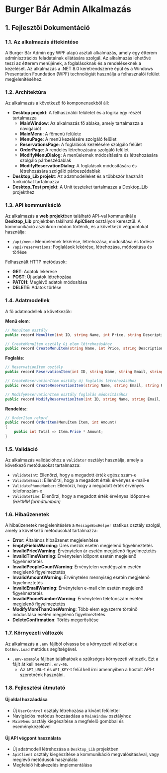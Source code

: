 # Burger Bár Admin Alkalmazás

## 1. Fejlesztői Dokumentáció

### 1.1. Az alkalmazás áttekintése

A Burger Bár Admin egy WPF alapú asztali alkalmazás, amely egy étterem adminisztrációs feladatainak ellátására szolgál. Az alkalmazás lehetővé teszi az étterem menüjének, a foglalásoknak és a rendeléseknek a kezelését. Az alkalmazás a .NET 8.0 keretrendszerre épül és a Windows Presentation Foundation (WPF) technológiát használja a felhasználói felület megjelenítéséhez.

### 1.2. Architektúra

Az alkalmazás a következő fő komponensekből áll:

- **Desktop projekt**: A felhasználói felületet és a logika egy részét tartalmazza
  - **MainWindow**: Az alkalmazás fő ablaka, amely tartalmazza a navigációt
  - **MainMenu**: A főmenü felülete
  - **MenuPage**: A menü kezelésére szolgáló felület
  - **ReservationsPage**: A foglalások kezelésére szolgáló felület
  - **OrderPage**: A rendelés létrehozására szolgáló felület
  - **ModifyMenuDialog**: A menüelemek módosítására és létrehozására szolgáló párbeszédablak
  - **ModifyReservationDialog**: A foglalások módosítására és létrehozására szolgáló párbeszédablak
- **Desktop_Lib projekt**: Az adatmodelleket és a többször használt funkciókat tartalmazza
- **Desktop_Test projekt**: A Unit teszteket tartalmazza a Desktop_Lib projekthez

### 1.3. API kommunikáció

Az alkalmazás a **web projekt**ben található API-val kommunikál a **Desktop_Lib** projektben található **ApiClient** osztályon keresztül. A kommunikáció aszinkron módon történik, és a következő végpontokat használja:

- `/api/menu`: Menüelemek lekérése, létrehozása, módosítása és törlése
- `/api/reservations`: Foglalások lekérése, létrehozása, módosítása és törlése

Felhasznált HTTP metódusok:

- **GET**: Adatok lekérése
- **POST**: Új adatok létrehozása
- **PATCH**: Meglévő adatok módosítása
- **DELETE**: Adatok törlése

### 1.4. Adatmodellek

A fő adatmodellek a következők:

**Menü elem**:

```csharp
// MenuItem osztály
public record MenuItem(int ID, string Name, int Price, string Description, string Image);

// CreateMenuItem osztály új elem létrehozásához
public record CreateMenuItem(string Name, int Price, string Description, string Image);
```

**Foglalás**:

```csharp
// ReservationItem osztály
public record ReservationItem(int ID, string Name, string Email, string Phone, DateTime Date, int People, string? Message);

// CreateReservationItem osztály új foglalás létrehozásához
public record CreateReservationItem(string Name, string Email, string Phone, string Date, int People);

// ModifyReservationItem osztály foglalás módosításához
public record ModifyReservationItem(int ID, string Name, string Email, string Phone, string Date, int People);
```

**Rendelés:**:

```csharp
// OrderItem rekord
public record OrderItem(MenuItem Item, int Amount)
{
    public int Total => Item.Price * Amount;
}
```

### 1.5. Validáció

Az alkalmazás validációhoz a `Validator` osztályt használja, amely a következő metódusokat tartalmazza:

- `ValidateInt`: Ellenőrzi, hogy a megadott érték egész szám-e
- `ValidateEmail`: Ellenőrzi, hogy a megadott érték érvényes e-mail-e
- `ValidatePhoneNumber`: Ellenőrzi, hogy a megadott érték érvényes telefonszám-e
- `ValidateTime`: Ellenőrzi, hogy a megadott érték érvényes időpont-e _(HH:MM formátumban)_

### 1.6. Hibaüzenetek

A hibaüzenetek megjelenítésére a `MessageBoxHelper` statikus osztály szolgál, amely a következő metódusokat tartalmazza:

- **Error**: Általános hibaüzenet megjelenítése
- **EmptyFieldsWarning**: Üres mezők esetén megjelenő figyelmeztetés
- **InvalidPriceWarning**: Érvénytelen ár esetén megjelenő figyelmeztetés
- **InvalidTimeWarning**: Érvénytelen időpont esetén megjelenő figyelmeztetés
- **InvalidPeopleCountWarning**: Érvénytelen vendégszám esetén megjelenő figyelmeztetés
- **InvalidAmountWarning**: Érvénytelen mennyiség esetén megjelenő figyelmeztetés
- **InvalidEmailWarning**: Érvénytelen e-mail cím esetén megjelenő figyelmeztetés
- **InvalidPhoneNumberWarning**: Érvénytelen telefonszám esetén megjelenő figyelmeztetés
- **ModifyMoreThanOneWarning**: Több elem egyszerre történő módosítása esetén megjelenő figyelmeztetés
- **DeleteConfirmation**: Törlés megerősítése

### 1.7. Környezeti változók

Az alkalmazás a `.env` fájlból olvassa be a környezeti változókat a `DotEnv.Load` metódus segítségével.

- `.env-example` fájlban találhatóak a szükséges környezeti változók. Ezt a fájlt át kell nevezni `.env`-re.
  - Az `API_URL`-t és `API_KEY`-t felül kell írni amennyiben a hostolt API-t szeretnénk használni.

### 1.8. Fejlesztési útmutató

#### Új oldal hozzáadása

- Új `UserControl` osztály létrehozása a kívánt felülettel
- Navigációs metódus hozzáadása a `MainWindow` osztályhoz
- `MainMenu` osztály kiegészítése a megfelelő gombbal és eseménykezelővel

#### Új API végpont használata

- Új adatmodell létrehozása a `Desktop_Lib` projektben
- `ApiClient` osztály kiegészítése a kommunikáció megvalósításával, vagy meglévő metódusok használata
- Megfelelő hibakezelés implementálása
